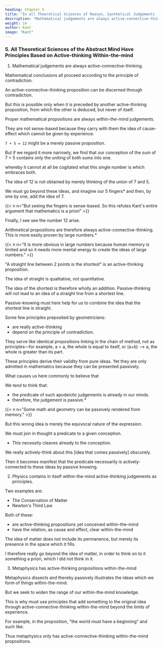 ```yaml
---
heading: Chapter 5
title: "In all Theoretical Sciences of Reason, Synthetical Judgements 'a priori' are contained as Principles" 
description: "Mathematical judgements are always active-connective-thinking"
weight: 14
author: Kant
image: "Kant"
---
```



### 5. All Theoretical Sciences of the Abstract Mind Have Principles Based on Active-thinking Within-the-mind 

<!-- Synthetical Judgements "a priori" are contained as Principles. -->

1. Mathematical judgements are always active-connective-thinking.

 <!-- synthetical. -->

<!-- Hitherto this fact, though incontestably true and very important in its consequences, seems to have escaped the analysts of the human mind, nay, to be in complete opposition to all their conjectures.

For as it was found that a synthetical -->

Mathematical conclusions all proceed according to the principle of contradiction.

 <!-- (which the nature of every apodeictic certainty requires), people became persuaded that the fundamental principles of the science also were recognized and admitted in the same way. But the notion is fallacious; empirical for although  -->

An active-connective-thinking proposition can be discerned through contradiction.

But this is possible only when it is preceded by another active-thinking proposition, from which the other is deduced, but never of itself.

Proper mathematical propositions are always within-the-mind judgements.

They are not sense-based because they carry with them the idea of cause-effect which cannot be given by experience.

 <!-- conception of necessity,  If this be demurred to, it matters not; I will then limit my assertion to pure mathematics, the very conception of which implies that it consists of knowledge altogether non-empirical and a priori. -->

<!-- We might, indeed at first suppose that the proposition analytical -->

`7 + 5 = 12` might be a merely passive proposition.

 <!-- following (according to the principle of contradiction) from the conception of a sum of seven and five.  -->

But if we regard it more narrowly, we find that our conception of the sum of 7 + 5 contains only the uniting of both sums into one. 

whereby it cannot at all be cogitated what this single number is which embraces both.

The idea of 12 is not obtained by merely thinking of the union of 7 and 5.

<!-- ; and we may analyse our conception of such a possible sum as long as we will, still we shall never discover in it the notion of twelve.  passivelyuse our pass and have recourse to an intuition-->

We must go beyond these ideas, and imagine our 5 fingers* and then, by one by one, add the idea of 7.

{{< n n="But seeing the fingers is sense-based. So this refutes Kant's entire argument that mathematics is a priori" >}}

Finally, I see see the number 12 arise.

<!-- , for example, or like Segner in his Arithmetic five points, and so by degrees, add the units contained in the five given in the intuition, to the conception of seven. For I first take the number 7, and, for the conception of 5 calling in the aid of the fingers of my hand as objects of intuition, I add the units, which I before took together to make up the number 5, gradually now by means of the material image my hand, to the number 7, and by this process, I at length  That 7 should be added to 5, I have certainly cogitated in my conception of a sum = 7 + 5, but not that this sum was equal to 12. -->

Arithmetical propositions are therefore always active-connective-thinking. This is more easily proven by large numbers.* 

{{< n n="It is more obvious in large numbers because human memory is limited and so it needs more mental energy to create the ideas of large numbers." >}}

 <!-- synthetical, of which we may become more clearly convinced by trying large numbers.  -->

<!-- For it will thus become quite evident that, turn and twist our conceptions as we may, it is impossible, without having recourse to intuition, to arrive at the sum total or product by means of the mere analysis of our conceptions. Just as little is any principle of pure geometry analytical.  -->


 <!-- synthetical -->
"A straight line between 2 points is the shortest" is an active-thinking proposition. 

The idea of straight is qualitative, not quantitative. 

The idea of the shortest is therefore wholly an addition. Passive-thinking will not lead to an idea of a straight line from a shortest line.

<!--  is not implied by 

by no analysis can it be extracted from our conception of a . Intuition -->

Passive-knowing must here help for us to combine the idea that the shortest line is straight.

 <!-- line lend its aid, by means of which, and thus only, our synthesis is possible.analytical, -->

Some few principles preposited by geometricians:
- are really active-thinking
- depend on the principle of contradiction.

They serve like identical propositions linking in the chain of method, not as principles—for example, a = a, the whole is equal to itself, or (a+b) —> a, the whole is greater than its part.

These principles derive their validity from pure ideas. Yet they are only admitted in mathematics because they can be presented passively. 

<!-- -thiinkingintuition. -->

What causes us here commonly to believe that 

We tend to think that:
- the predicate of such apodeictic judgements is already in our minds.
- therefore, the judgement is passive.*

{{< n n="Some math and geometry can be passively rendered from memory." >}}

 <!-- therefore analytical,  -->

But this wrong idea is merely the equivocal nature of the expression.

We must join in thought a predicate to a given conception.
- This necessity cleaves already to the conception. 

We really actively-think about this [idea that comes passively] obscurely. 

<!-- But the question is, not what we must join in thought to the given conception, but what we really think therein, though only obscurely, and  -->

Then it becomes manifest that the predicate necessarily is actively-connected to these ideas by passive knowing. 

<!-- ,  indeed, yet not as thought in the conception itself, but by virtue of an intuition, which must be added to the conception. -->


<!-- The science of natural philosophy  synthetical -->

2. Physics contains in itself within-the-mind active-thinking judgements as principles.

Two examples are:
- The Conservation of Matter
- Newton's Third Law

<!-- "In all changes of the material world, the quantity of matter remains unchanged"

 or, that, "In all communication of motion, action and reaction must always be equal."  necessity, and therefore their origin  synthetical -->

Both of these:
- are active-thinking propositions yet conceived within-the-mind
- have the relation, as cause and effect, clear within-the-mind 

The idea of matter does not include its permanence, but merely its presence in the space which it fills.

I therefore really go beyond the idea of matter, in order to think on to it something a priori, which I did not think in it. 

<!-- The proposition is therefore not analytical, but synthetical, and nevertheless conceived a priori; and so it is with regard to the other propositions of the pure part of natural philosophy. analytically-->


3. Metaphysics has active-thinking propositions within-the-mind

<!-- , even if we look upon it merely as an attempted science, yet, from the nature of human reason, an indispensable one, we find that it must contain synthetical propositions a priori. It is not merely the duty of  -->

Metaphysics dissects and thereby passively illustrates the ideas which we form of things within-the-mind. 

But we seek to widen the range of our within-the-mind knowledge.

This is why must use principles that add something to the original idea through active-connective-thinking within-the-mind beyond the limits of experience. 

For example, in the proposition, "the world must have a beginning" and such like.

Thus metaphysics only has active-connective-thinking within-the-mind propositions.